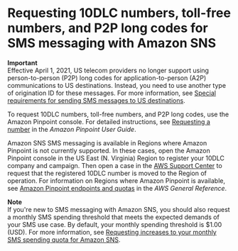# Requesting 10DLC numbers, toll\-free numbers, and P2P long codes for SMS messaging with Amazon SNS<a name="channels-sms-awssupport-long-code"></a>

**Important**  
Effective April 1, 2021, US telecom providers no longer support using person\-to\-person \(P2P\) long codes for application\-to\-person \(A2P\) communications to US destinations\. Instead, you need to use another type of origination ID for these messages\. For more information, see [Special requirements for sending SMS messages to US destinations](channels-sms-us-requirements.md)\.

To request 10DLC numbers, toll\-free numbers, and P2P long codes, use the Amazon Pinpoint console\. For detailed instructions, see [Requesting a number](https://docs.aws.amazon.com/pinpoint/latest/userguide/settings-request-number.html) in the *Amazon Pinpoint User Guide*\.

Amazon SNS SMS messaging is available in Regions where Amazon Pinpoint is not currently supported\. In these cases, open the Amazon Pinpoint console in the US East \(N\. Virginia\) Region to register your 10DLC company and campaign\. Then open a case in the [AWS Support Center](https://console.aws.amazon.com/support/home#/) to request that the registered 10DLC number is moved to the Region of operation\. For information on Regions where Amazon Pinpoint is available, see [Amazon Pinpoint endpoints and quotas](https://docs.aws.amazon.com/general/latest/gr/pinpoint.html) in the *AWS General Reference*\.

**Note**  
If you're new to SMS messaging with Amazon SNS, you should also request a monthly SMS spending threshold that meets the expected demands of your SMS use case\. By default, your monthly spending threshold is $1\.00 \(USD\)\. For more information, see [Requesting increases to your monthly SMS spending quota for Amazon SNS](channels-sms-awssupport-spend-threshold.md)\. 